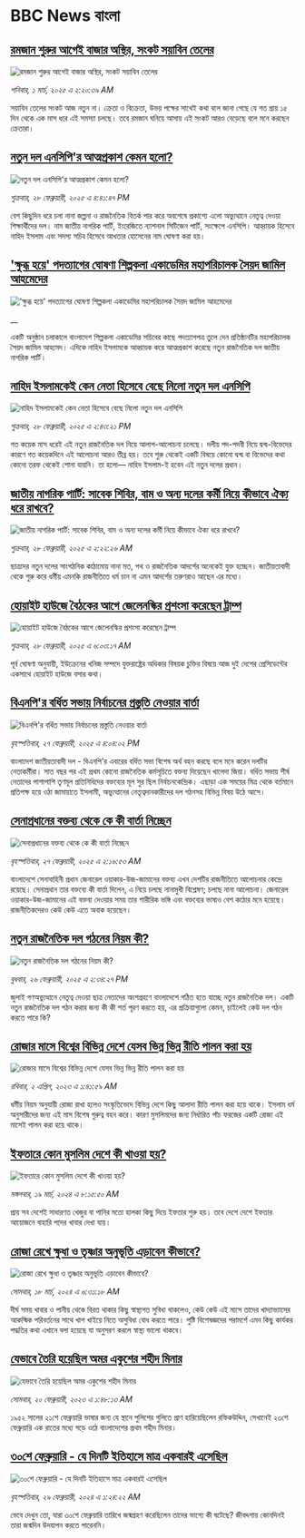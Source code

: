 # BBC News বাংলা## [রমজান শুরুর আগেই বাজার অস্থির, সংকট সয়াবিন তেলের](https://www.bbc.com/bengali/articles/c39vvev8334o?at_campaign=githubrss)![রমজান শুরুর আগেই বাজার অস্থির, সংকট সয়াবিন তেলের](https://ichef.bbci.co.uk/ace/standard/240/cpsprodpb/823d/live/ac96d950-f5ce-11ef-8c03-7dfdbeeb2526.jpg)_শনিবার, ১ মার্চ, ২০২৫ এ ২:২০:৩৯ AM_সয়াবিন তেলের সংকট আজ নতুন না। ক্রেতা ও বিক্রেতা, উভয় পক্ষের সাথেই কথা বলে জানা গেছে যে গত প্রায় ১৫ দিন থেকে এক মাস ধরে এই সমস্যা চলছে। তবে রমজান ঘনিয়ে আসায় এই সংকট আরও বেড়েছে বলে মনে করছেন ক্রেতারা।## [নতুন দল এনসিপি'র আত্মপ্রকাশ কেমন হলো?](https://www.bbc.com/bengali/articles/cwyjjygwv1zo?at_campaign=githubrss)![নতুন দল এনসিপি'র আত্মপ্রকাশ কেমন হলো?](https://ichef.bbci.co.uk/ace/standard/240/cpsprodpb/4fbe/live/4d00bbd0-f5ee-11ef-896e-d7e7fb1719a4.jpg)_শুক্রবার, ২৮ ফেব্রুয়ারী, ২০২৫ এ ৪:৪১:৪৭ PM_বেশ কিছুদিন ধরে চলা নানা জল্পনা ও রাজনৈতিক বিতর্ক পার করে অবশেষে প্রকাশ্যে এলো অভ্যুত্থানে নেতৃত্ব দেওয়া শিক্ষার্থীদের দল। নাম জাতীয় নাগরিক পার্টি, ইংরেজিতে ন্যাশনাল সিটিজেন পার্টি, সংক্ষেপে এনসিপি। আহ্বায়ক হিসেবে নাহিদ ইসলাম এবং সদস্য সচিব হিসেবে আখতার হোসেনের নাম ঘোষণা করা হয়।## ['ক্ষুব্ধ হয়ে' পদত্যাগের ঘোষণা শিল্পকলা একাডেমির মহাপরিচালক সৈয়দ জামিল আহমেদের](https://www.bbc.co.uk/bengali/live/c8e7739639pt?at_campaign=githubrss)!['ক্ষুব্ধ হয়ে' পদত্যাগের ঘোষণা শিল্পকলা একাডেমির মহাপরিচালক সৈয়দ জামিল আহমেদের](https://ichef.bbci.co.uk/ace/standard/240/cpsprodpb/a179/live/b666f630-f5ed-11ef-8c03-7dfdbeeb2526.jpg)__একটি অনুষ্ঠান চলাকালে বাংলাদেশ শিল্পকলা একাডেমির সচিবের কাছে পদত্যাগপত্র তুলে দেন প্রতিষ্ঠানটির মহাপরিচালক সৈয়দ জামিল আহমেদ। এদিকে নাহিদ ইসলামকে আহ্বায়ক করে আত্মপ্রকাশ করেছে নতুন রাজনৈতিক দল জাতীয় নাগরিক পার্টি।## [নাহিদ ইসলামকেই কেন নেতা হিসেবে বেছে নিলো নতুন দল এনসিপি](https://www.bbc.com/bengali/articles/c62zzq1p793o?at_campaign=githubrss)![নাহিদ ইসলামকেই কেন নেতা হিসেবে বেছে নিলো নতুন দল এনসিপি](https://ichef.bbci.co.uk/ace/standard/240/cpsprodpb/e1da/live/06892440-f5ed-11ef-86a6-15c2bb2c0119.jpg)_শুক্রবার, ২৮ ফেব্রুয়ারী, ২০২৫ এ ২:৪৩:২১ PM_গত কয়েক মাস ধরেই এই নতুন রাজনৈতিক দল নিয়ে আলাপ-আলোচনা চলেছে। দলীয় পদ-পদবী নিয়ে দ্বন্দ্ব-বিভেদের কারণে গত কয়েকদিনে এই আলোচনা আরও তীব্র হয়। তবে শুরু থেকেই একটি বিষয়ে কোনো দ্বন্দ্ব বা বিভেদের কথা কোনো তরফ থেকেই শোনা যায়নি। তা হলো— নাহিদ ইসলাম-ই হবেন এই নতুন দলের প্রধান।## [জাতীয় নাগরিক পার্টি: সাবেক শিবির, বাম ও অন্য দলের কর্মী নিয়ে কীভাবে ঐক্য ধরে রাখবে?](https://www.bbc.com/bengali/articles/cr7229gxkxjo?at_campaign=githubrss)![জাতীয় নাগরিক পার্টি: সাবেক শিবির, বাম ও অন্য দলের কর্মী নিয়ে কীভাবে ঐক্য ধরে রাখবে?](https://ichef.bbci.co.uk/ace/standard/240/cpsprodpb/dd17/live/14f90280-f510-11ef-896e-d7e7fb1719a4.jpg)_শুক্রবার, ২৮ ফেব্রুয়ারী, ২০২৫ এ ২:২২:২৬ AM_ছাত্রদের নতুন দলের সাংগঠনিক কাঠামোয় নানা মত, পথ ও রাজনৈতিক আদর্শের অনেকেই যুক্ত হচ্ছেন। জাতীয়তাবাদী থেকে শুরু করে ধর্মীয় এমনকি রাজনীতিতে ধর্ম চান না এমন আদর্শের তরুণরাও আছেন এর মধ্যে।## [হোয়াইট হাউজে বৈঠকের আগে জেলেনস্কির প্রশংসা করেছেন ট্রাম্প ](https://www.bbc.com/bengali/articles/c89yy3npqj7o?at_campaign=githubrss)![হোয়াইট হাউজে বৈঠকের আগে জেলেনস্কির প্রশংসা করেছেন ট্রাম্প ](https://ichef.bbci.co.uk/ace/standard/240/cpsprodpb/996c/live/92612430-f585-11ef-896e-d7e7fb1719a4.jpg)_শুক্রবার, ২৮ ফেব্রুয়ারী, ২০২৫ এ ৬:০৩:১৭ AM_পূর্ব ঘোষণা অনুযায়ী, ইউক্রেনের খনিজ সম্পদে যুক্তরাষ্ট্রের অধিকার বিষয়ক চুক্তির বিষয়ে আজ দুই দেশের প্রেসিডেন্টের একসাথে হোয়াইট হাউজে বসার কথা।## [বিএনপি'র বর্ধিত সভায় নির্বাচনের প্রস্তুতি নেওয়ার বার্তা](https://www.bbc.com/bengali/articles/c5y00ene98yo?at_campaign=githubrss)![বিএনপি'র বর্ধিত সভায় নির্বাচনের প্রস্তুতি নেওয়ার বার্তা](https://ichef.bbci.co.uk/ace/standard/240/cpsprodpb/6809/live/79725be0-f519-11ef-a276-596f7e6218f8.jpg)_বৃহস্পতিবার, ২৭ ফেব্রুয়ারী, ২০২৫ এ ৪:০৪:০২ PM_বাংলাদেশ জাতীয়তাবাদী দল - বিএনপি'র এবারের বর্ধিত সভা বিশেষ অর্থ বহন করছে বলে মনে করেন দলটির নেতাকর্মীরা। সাত বছর পর এই প্রথম কোনো রাজনৈতিক কর্মসূচিতে বক্তব্য দিয়েছেন খালেদা জিয়া। বর্ধিত সভায় শীর্ষ নেতাদের পাশাপাশি তৃণমূল প্রতিনিধিদের বক্তব্যের মূল সুর ছিল নির্বাচনকেন্দ্রিক। এছাড়া এক সময়ের মিত্র থেকে বর্তমানে প্রতিপক্ষ হয়ে ওঠা জামায়াতে ইসলামী, অভ্যুত্থানের নেতৃত্বদানকারীদের দল গঠনসহ বিভিন্ন বিষয় উঠে আসে।## [সেনাপ্রধানের বক্তব্য থেকে কে কী বার্তা নিচ্ছেন](https://www.bbc.com/bengali/articles/cx2rmvxz2d8o?at_campaign=githubrss)![সেনাপ্রধানের বক্তব্য থেকে কে কী বার্তা নিচ্ছেন](https://ichef.bbci.co.uk/ace/standard/240/cpsprodpb/86f9/live/ca3a6c50-f467-11ef-aeb3-bb556fdec0fe.png)_বৃহস্পতিবার, ২৭ ফেব্রুয়ারী, ২০২৫ এ ২:১৬:৫৩ AM_বাংলাদেশে সেনাবাহিনী প্রধান জেনারেল ওয়াকার-উজ-জামানের বক্তব্য এখন দেশটির রাজনীতিতে আলোচনার কেন্দ্রে রয়েছে। সেনাপ্রধান তার বক্তব্যে কী বার্তা দিলেন, এ নিয়ে চলছে নানামুখী বিশ্লেষণ; চলছে নানা আলোচনা। জেনারেল ওয়াকার-উজ-জামানের এই বক্তব্য দেওয়ার সময় তার শারীরিক ভঙ্গি এবং বক্তব্যের ভাষাও বেশ কঠোর মনে হয়েছে। রাজনীতিকদেরও কেউ কেউ এতে  অবাক হয়েছেন।## [নতুন রাজনৈতিক দল গঠনের নিয়ম কী? ](https://www.bbc.com/bengali/articles/c86p3edyzjdo?at_campaign=githubrss)![নতুন রাজনৈতিক দল গঠনের নিয়ম কী? ](https://ichef.bbci.co.uk/ace/standard/240/cpsprodpb/3bde/live/8724cba0-f43e-11ef-837a-fdc1fd381948.jpg)_বুধবার, ২৬ ফেব্রুয়ারী, ২০২৫ এ ২:৩৪:২৭ PM_জুলাই গণঅভ্যুত্থানে নেতৃত্ব দেওয়া ছাত্র নেতাদের অংশগ্রহণে বাংলাদেশে গঠিত হতে যাচ্ছে নতুন রাজনৈতিক দল। একটি নতুন রাজনৈতিক দল গঠন করার জন্য কী কী শর্ত পূরণ করতে হয়, এর প্রক্রিয়াগুলো কেমন, চাইলেই কেউ দল গঠন করতে পারে কি?## [রোজার মাসে  বিশ্বের বিভিন্ন দেশে যেসব ভিন্ন ভিন্ন রীতি পালন করা হয়](https://www.bbc.com/bengali/articles/c51q0pxv669o?at_campaign=githubrss)![রোজার মাসে  বিশ্বের বিভিন্ন দেশে যেসব ভিন্ন ভিন্ন রীতি পালন করা হয়](https://ichef.bbci.co.uk/ace/standard/240/cpsprodpb/38f7/live/fd6db5a0-cfb1-11ed-be2e-754a65c11505.jpg)_রবিবার, ২ এপ্রিল, ২০২৩ এ ১:৪১:৫৯ AM_ধর্মীয় নিয়ম অনুযায়ী রোজা রাখা হলেও সংস্কৃতিভেদে বিভিন্ন দেশে কিছু আলাদা রীতি পালন করা হয়ে থাকে। ইসলাম ধর্ম অনুসারীদের জন্য এই মাস বিশেষ গুরুত্ব বহন করে। কারণ মুসলিমদের জন্য নির্ধারিত পাঁচ ফরজের একটি রোজা এই মাসেই পালন করা হয়ে থাকে।## [ইফতারে কোন মুসলিম দেশে  কী খাওয়া হয়?](https://www.bbc.com/bengali/articles/cw9zr55x3jxo?at_campaign=githubrss)![ইফতারে কোন মুসলিম দেশে  কী খাওয়া হয়?](https://ichef.bbci.co.uk/ace/standard/240/cpsprodpb/acbc/live/8a77efd0-e5a3-11ee-8ab8-550549f9d4e0.jpg)_মঙ্গলবার, ১৯ মার্চ, ২০২৪ এ ৮:১৫:৫০ AM_প্রায় সব দেশেই সাধারণত খেজুর বা পানির মতো হালকা কিছু দিয়ে ইফতার শুরু হয়। তবে দেশে দেশে ইফতার আয়োজনে বাহারি পদের খাবার দেখা যায়।## [রোজা রেখে ক্ষুধা ও তৃষ্ণার অনুভূতি এড়াবেন কীভাবে? ](https://www.bbc.com/bengali/articles/cz4z9z0v375o?at_campaign=githubrss)![রোজা রেখে ক্ষুধা ও তৃষ্ণার অনুভূতি এড়াবেন কীভাবে? ](https://ichef.bbci.co.uk/ace/standard/240/cpsprodpb/b11a/live/74c16160-e050-11ee-9410-0f893255c2a0.jpg)_সোমবার, ১৮ মার্চ, ২০২৪ এ ৬:৩১:১৮ AM_দীর্ঘ সময় খাবার ও পানীয় থেকে বিরত থাকার কিছু স্বাস্থ্যগত সুবিধা থাকলেও, কেউ কেউ এই মাসে তাদের খাদ্যাভ্যাসের আকস্মিক পরিবর্তনের সাথে খাপ খাইয়ে নিতে অসুবিধা বোধ করতে পারে। পুষ্টি বিশেষজ্ঞদের পরামর্শে এমন কিছু কার্যকর পদ্ধতির কথা এখানে বলা হয়েছে যা অনুসরণ করলে স্বাস্থ্য ভালো থাকবে।## [যেভাবে তৈরি হয়েছিল অমর একুশের শহীদ মিনার](https://www.bbc.com/bengali/news-55642678?at_campaign=githubrss)![যেভাবে তৈরি হয়েছিল অমর একুশের শহীদ মিনার](https://ichef.bbci.co.uk/ace/standard/240/cpsprodpb/73B2/production/_128681692_gettyimages-170501556.jpg)_সোমবার, ২০ ফেব্রুয়ারী, ২০২৩ এ ১:৪৮:১৩ AM_১৯৫২ সালের ২১শে ফেব্রুয়ারি ভাষার জন্য যে স্থানে পুলিশের গুলিতে প্রাণ হারিয়েছিলেন রফিকউদ্দিন, সেখানেই ২৩শে ফেব্রুয়ারি এক রাতের মধ্যে গড়ে ওঠে বাংলাদেশের প্রথম শহীদ মিনার।## [৩০শে ফেব্রুয়ারি - যে দিনটি ইতিহাসে মাত্র একবারই এসেছিল](https://www.bbc.com/bengali/articles/cz4d70ql8pgo?at_campaign=githubrss)![৩০শে ফেব্রুয়ারি - যে দিনটি ইতিহাসে মাত্র একবারই এসেছিল](https://ichef.bbci.co.uk/ace/standard/240/cpsprodpb/3925/live/5c43f020-d62e-11ee-8f28-259790e80bba.jpg)_বৃহস্পতিবার, ২৯ ফেব্রুয়ারী, ২০২৪ এ ১:২৪:২২ AM_ভেবে দেখুন তো, যারা ৩০শে ফেব্রুয়ারি তারিখে জন্মগ্রহণ করেছিলেন তাদের ভাগ্যে কী ঘটেছে? জীবদ্দশায় কোনদিনই তারা জন্মদিন উদযাপন করতে পারেননি।